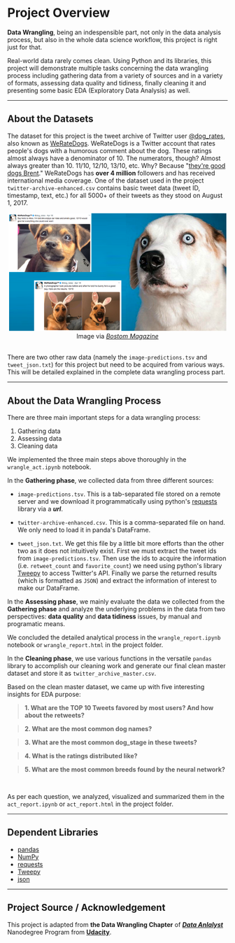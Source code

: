 # Project Overview

**Data Wrangling**, being an indespensible part, not only in the data analysis process, but also in the whole data science workflow, this project is right just for that. 

Real-world data rarely comes clean. Using Python and its libraries, this project will demonstrate multiple tasks concerning the data wrangling process including gathering data from a variety of sources and in a variety of formats, assessing data quality and tidiness, finally cleaning it and presenting some basic EDA (Exploratory Data Analysis) as well. 

---

## About the Datasets
The dataset for this project is the tweet archive of Twitter user <a href='https://twitter.com/dog_rates'>@dog_rates</a>, also known as <a href='https://en.wikipedia.org/wiki/WeRateDogs'>WeRateDogs</a>. WeRateDogs is a Twitter account that rates people's dogs with a humorous comment about the dog. These ratings almost always have a denominator of 10. The numerators, though? Almost always greater than 10. 11/10, 12/10, 13/10, etc. Why? Because "<a href='http://knowyourmeme.com/memes/theyre-good-dogs-brent'>they're good dogs Brent</a>." WeRateDogs has **over 4 million** followers and has received international media coverage. One of the dataset used in the project `twitter-archive-enhanced.csv` contains basic tweet data (tweet ID, timestamp, text, etc.) for all 5000+ of their tweets as they stood on August 1, 2017.

<center><img src='./images/img4readme.png' alt='Image via Boston Magazine' width=500></center>

<center>Image via <a href='http://www.bostonmagazine.com/arts-entertainment/blog/2017/04/18/dog-rates-mit/'><i>Bostom Magazine</i></a></center>

<br>

There are two other raw data (namely the `image-predictions.tsv` and `tweet_json.txt`) for this project but need to be acquired from various ways. This will be detailed explained in the complete data wrangling process part.

---

## About the Data Wrangling Process

There are three main important steps for a data wrangling process:

1. Gathering data
2. Assessing data
3. Cleaning data

We implemented the three main steps above thoroughly in the `wrangle_act.ipynb` notebook.

In the **Gathering phase**, we collected data from three different sources:

- `image-predictions.tsv`. This is a tab-separated file stored on a remote server and we download it programmatically using python's [requests](https://requests.readthedocs.io/en/master/) library via a ___url___.


- `twitter-archive-enhanced.csv`. This is a comma-separated file on hand. We only need to load it in panda's DataFrame.


- `tweet_json.txt`. We get this file by a little bit more efforts than the other two as it does not intuitively exist. First we must extract the tweet ids from `image-predictions.tsv`. Then use the ids to acquire the information (i.e. `retweet_count` and `favorite_count`) we need using python's library [Tweepy](https://www.tweepy.org/) to access Twitter's API. Finally we parse the returned results (which is formatted as `JSON`) and extract the information of interest to make our DataFrame.

In the **Assessing phase**, we mainly evaluate the data we collected from the **Gathering phase** and analyze the underlying problems in the data from two perspectives: **data quality** and **data tidiness** issues, by manual and programatic means. 

We concluded the detailed analytical process in the `wrangle_report.ipynb` notebook or `wrangle_report.html` in the project folder. 

In the **Cleaning phase**, we use various functions in the versatile `pandas` library to accomplish our cleaning work and generate our final clean master dataset and store it as `twitter_archive_master.csv`.

Based on the clean master dataset, we came up with five interesting insights for EDA purpose:


> **1. What are the TOP 10 Tweets favored by most users? And how about the retweets?**

> **2. What are the most common dog names?**

> **3. What are the most common dog_stage in these tweets?**

> **4. What is the ratings distributed like?**

> **5. What are the most common breeds found by the neural network?**

<br>

As per each question, we analyzed, visualized and summarized them in the `act_report.ipynb` or  `act_report.html` in the project folder.

 ---

## Dependent Libraries
- [pandas](https://pandas.pydata.org/)
- [NumPy](https://numpy.org/)
- [requests](https://requests.readthedocs.io/en/master/)
- [Tweepy](https://www.tweepy.org/)
- [json](https://docs.python.org/3/library/json.html)

---

## Project Source / Acknowledgement
This project is adapted from **the Data Wrangling Chapter** of <a href='https://www.udacity.com/course/data-analyst-nanodegree--nd002'>___Data Anlalyst___</a> Nanodegree Program from <a href='https://www.udacity.com/'>**Udacity**</a>.